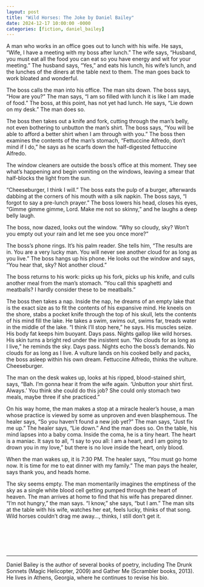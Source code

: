 ```yaml
---
layout: post
title: "Wild Horses: The Joke by Daniel Bailey"
date: 2024-12-17 10:00:00 -0000
categories: [fiction, daniel_bailey]
---
```

<div class="story">
A man who works in an office goes out to lunch with his wife. He says, “Wife, I have a meeting with my boss after lunch.” The wife says, “Husband, you must eat all the food you can eat so you have energy and wit for your meeting.” The husband says, “Yes,” and eats his lunch, his wife’s lunch, and the lunches of the diners at the table next to them. The man goes back to work bloated and wonderful. 

The boss calls the man into his office. The man sits down. The boss says, “How are you?” The man says, “I am so filled with lunch it is like I am made of food.” The boss, at this point, has not yet had lunch. He says, “Lie down on my desk.” The man does so. 

The boss then takes out a knife and fork, cutting through the man’s belly, not even bothering to unbutton the man’s shirt. The boss says, “You will be able to afford a better shirt when I am through with you.” The boss then examines the contents of the man’s stomach, “Fettuccine Alfredo, don’t mind if I do,” he says as he scarfs down the half-digested fettuccine Alfredo.

The window cleaners are outside the boss’s office at this moment. They see what’s happening and begin vomiting on the windows, leaving a smear that half-blocks the light from the sun. 

“Cheeseburger, I think I will.” The boss eats the pulp of a burger, afterwards dabbing at the corners of his mouth with a silk napkin. The boss says, “I forgot to say a pre-lunch prayer.” The boss lowers his head, closes his eyes, “Gimme gimme gimme, Lord. Make me not so skinny,” and he laughs a deep belly laugh.

The boss, now dazed, looks out the window. “Why so cloudy, sky? Won’t you empty out your rain and let me see you once more?” 

The boss’s phone rings. It’s his palm reader. She tells him, “The results are in. You are a very lucky man. You will never see another cloud for as long as you live.” The boss hangs up his phone. He looks out the window and says, “You hear that, sky? Not another cloud.” 

The boss returns to his work: picks up his fork, picks up his knife, and culls another meal from the man’s stomach. “You call this spaghetti and meatballs? I hardly consider these to be meatballs.” 

The boss then takes a nap. Inside the nap, he dreams of an empty lake that is the exact size as to fit the contents of his expansive mind. He kneels on the shore, stabs a pocket knife through the top of his skull, lets the contents of his mind fill the lake. He takes a swim, swims out, swims far, treads water in the middle of the lake. “I think I’ll stop here,” he says. His muscles seize. His body fat keeps him buoyant. Days pass. Nights gallop like wild horses. His skin turns a bright red under the insistent sun. “No clouds for as long as I live,” he reminds the sky. Days pass. Nights echo the boss’s demands. No clouds for as long as I live. A vulture lands on his cooked belly and packs, the boss asleep within his own dream. Fettuccine Alfredo, thinks the vulture. Cheeseburger.

The man on the desk wakes up, looks at his ripped, blood-stained shirt, says, “Bah. I’m gonna hear it from the wife again. ‘Unbutton your shirt first. Always.’ You think she could do this job? She could only stomach two meals, maybe three if she practiced.” 

On his way home, the man makes a stop at a miracle healer’s house, a man whose practice is viewed by some as unproven  and even blasphemous. The healer says, “So you haven’t found a new job yet?” The man says, “Just fix me up.” The healer says, “Lie down.” And the man does so. On the table, his mind lapses into a baby coma. Inside the coma, he is a tiny heart. The heart is a maniac. It says to all, “I say to you all: I am a heart, and I am going to drown you in my love,” but there is no love inside the heart, only blood.

When the man wakes up, it is 7:30 PM. The healer says, “You must go home now. It is time for me to eat dinner with my family.” The man pays the healer, says thank you, and heads home. 

The sky seems empty. The man momentarily imagines the emptiness of the sky as a single white blood cell getting pumped through the heart of heaven. The man arrives at home to find that his wife has prepared dinner. “I’m not hungry,” the man says. “I know,” she says, “but I am.” The man sits at the table with his wife, watches her eat, feels lucky, thinks of that song. Wild horses couldn’t drag me away…, thinks, I still don’t get it.
</div>
<br><br>
<br><br>
<hr>
Daniel Bailey is the author of several books of poetry, including The Drunk Sonnets (Magic Helicopter, 2009) and Gather Me (Scrambler books, 2013). He lives in Athens, Georgia, where he continues to revise his bio.
